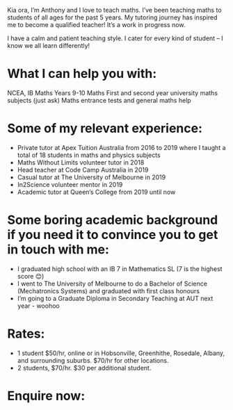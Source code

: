 Kia ora,
I’m Anthony and I love to teach maths.
I’ve been teaching maths to students of all ages for the past 5 years. 
My tutoring journey has inspired me to become a qualified teacher! It’s a work in progress now.

I have a calm and patient teaching style. I cater for every kind of student – I know we all learn differently!

# What I can help you with:
NCEA, IB Maths
Years 9-10 Maths
First and second year university maths subjects (just ask)
Maths entrance tests and general maths help

# Some of my relevant experience:
-	Private tutor at Apex Tuition Australia from 2016 to 2019 where I taught a total of 18 students in maths and physics subjects
-	Maths Without Limits volunteer tutor in 2018
-	Head teacher at Code Camp Australia in 2019 
-	Casual tutor at The University of Melbourne in 2019
-	In2Science volunteer mentor in 2019
-	Academic tutor at Queen’s College from 2019 until now

# Some boring academic background if you need it to convince you to get in touch with me:
-	I graduated high school with an IB 7 in Mathematics SL (7 is the highest score 😊)
-	I went to The University of Melbourne to do a Bachelor of Science (Mechatronics Systems) and graduated with first class honours 
-	I’m going to a Graduate Diploma in Secondary Teaching at AUT next year - woohoo

# Rates:
-	1 student $50/hr, online or in Hobsonville, Greenhithe, Rosedale, Albany, and surrounding suburbs. $70/hr for other locations.
-	2 students, $70/hr. $30 per additional student. 

# Enquire now:
